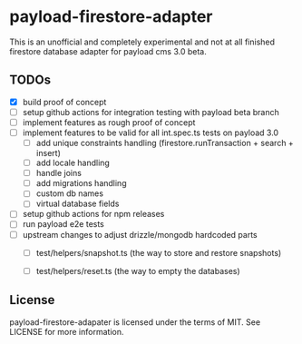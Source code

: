 # payload-firestore-adapter

This is an unofficial and completely experimental and not at all finished firestore database adapter for payload cms 3.0 beta.

## TODOs

- [x] build proof of concept
- [ ] setup github actions for integration testing with payload beta branch
- [ ] implement features as rough proof of concept
- [ ] implement features to be valid for all int.spec.ts tests on payload 3.0
  - [ ] add unique constraints handling (firestore.runTransaction + search + insert)
  - [ ] add locale handling
  - [ ] handle joins
  - [ ] add migrations handling
  - [ ] custom db names
  - [ ] virtual database fields
- [ ] setup github actions for npm releases
- [ ] run payload e2e tests
- [ ] upstream changes to adjust drizzle/mongodb hardcoded parts
  - [ ] test/helpers/snapshot.ts (the way to store and restore snapshots)
  - [ ] test/helpers/reset.ts (the way to empty the databases)


## License

payload-firestore-adapater is licensed under the terms of MIT. See LICENSE for more information.
